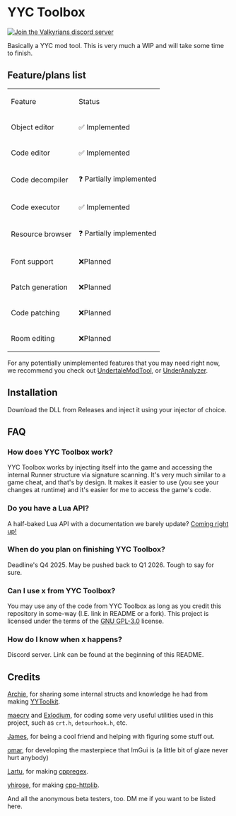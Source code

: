 # YYC Toolbox

[![Join the Valkyrians discord server](https://img.shields.io/discord/1236119944714780672?label=Discord&logo=discord&logoColor=white)](https://discord.gg/FRgGkgUhRK)

Basically a YYC mod tool. This is very much a WIP and will take some time to finish.

## Feature/plans list

<table><tbody><tr><td><p>Feature</p></td><td><p>Status</p></td></tr><tr><td><p>Object editor</p></td><td><p>✅ Implemented</p></td></tr><tr><td><p>Code editor</p></td><td><p>✅ Implemented</p></td></tr><tr><td><p>Code decompiler</p></td><td><p>❓ Partially implemented</p></td></tr><tr><td><p>Code executor</p></td><td><p>✅ Implemented</p></td></tr><tr><td><p>Resource browser</p></td><td><p>❓ Partially implemented</p></td></tr><tr><td><p>Font support</p></td><td><p>❌Planned</p></td></tr><tr><td><p>Patch generation</p></td><td><p>❌Planned</p></td></tr><tr><td><p>Code patching</p></td><td><p>❌Planned</p></td></tr><tr><td><p>Room editing</p></td><td><p>❌Planned</p></td></tr></tbody></table>

For any potentially unimplemented features that you may need right now, we recommend you check out [UndertaleModTool](https://github.com/UnderminersTeam/UndertaleModTool), or [UnderAnalyzer](https://github.com/UnderminersTeam/Underanalyzer).

## Installation

Download the DLL from Releases and inject it using your injector of choice.

## FAQ

### How does YYC Toolbox work?

YYC Toolbox works by injecting itself into the game and accessing the internal Runner structure via signature scanning. It's very much similar to a game cheat, and that's by design. It makes it easier to use (you see your changes at runtime) and it's easier for me to access the game's code.

### Do you have a Lua API?

A half-baked Lua API with a documentation we barely update? [Coming right up!](https://docs.x64dbg.ru/home)

### When do you plan on finishing YYC Toolbox?

Deadline's Q4 2025. May be pushed back to Q1 2026. Tough to say for sure.

### Can I use x from YYC Toolbox?

You may use any of the code from YYC Toolbox as long as you credit this repository in some-way (I.E. link in README or a fork). This project is licensed under the terms of the [GNU GPL-3.0](https://www.gnu.org/licenses/gpl-3.0.html) license.

### How do I know when x happens?

Discord server. Link can be found at the beginning of this README.

## Credits

[Archie](https://github.com/Archie-osu), for sharing some internal structs and knowledge he had from making [YYToolkit](https://github.com/AurieFramework/YYToolkit).

[maecry](https://github.com/maecry) and [Exlodium](https://github.com/Exlodium), for coding some very useful utilities used in this project, such as `crt.h`, `detourhook.h`, etc.

[James](https://github.com/septumfunk), for being a cool friend and helping with figuring some stuff out.

[omar](https://github.com/ocornut), for developing the masterpiece that ImGui is (a little bit of glaze never hurt anybody)

[Lartu](https://github.com/Lartu), for making [cppregex](https://github.com/Lartu/cppregex).

[yhirose](https://github.com/yhirose), for making [cpp-httplib](https://github.com/yhirose/cpp-httplib).

And all the anonymous beta testers, too. DM me if you want to be listed here.
